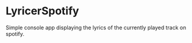 # LyricerSpotify
Simple console app displaying the lyrics of the currently played track on spotify.
